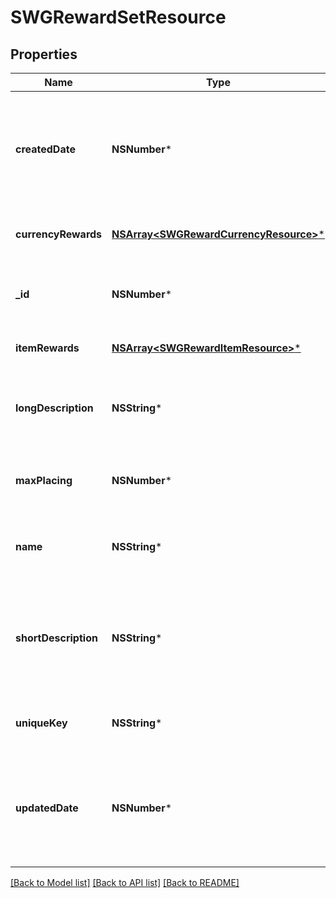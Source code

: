 # SWGRewardSetResource

## Properties
Name | Type | Description | Notes
------------ | ------------- | ------------- | -------------
**createdDate** | **NSNumber*** | The date/time this resource was created in seconds since unix epoch | [optional] 
**currencyRewards** | [**NSArray&lt;SWGRewardCurrencyResource&gt;***](SWGRewardCurrencyResource.md) | The currency to give as rewards | [optional] 
**_id** | **NSNumber*** | The assigned unique ID for this reward set | [optional] 
**itemRewards** | [**NSArray&lt;SWGRewardItemResource&gt;***](SWGRewardItemResource.md) | The items to give as rewards | [optional] 
**longDescription** | **NSString*** | A longer describe the reward set, usually included in details | [optional] 
**maxPlacing** | **NSNumber*** | The maximum placing that will receive a reward | [optional] 
**name** | **NSString*** | The user friendly name for this reward set | 
**shortDescription** | **NSString*** | A short paragraph to describe the reward set, usually included in listings.  Max 255 characters | [optional] 
**uniqueKey** | **NSString*** | A provided unique key for this reward set | [optional] 
**updatedDate** | **NSNumber*** | The date/time this resource was last updated in seconds since unix epoch | [optional] 

[[Back to Model list]](../README.md#documentation-for-models) [[Back to API list]](../README.md#documentation-for-api-endpoints) [[Back to README]](../README.md)


